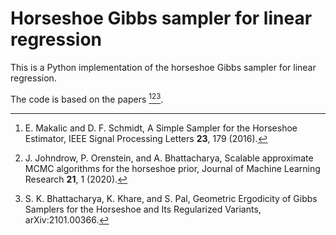 # Horseshoe Gibbs sampler for linear regression

This is a Python implementation of the horseshoe Gibbs sampler for linear regression.

The code is based on the papers [^1][^2][^3].

[^1]: E. Makalic and D. F. Schmidt, A Simple Sampler for the Horseshoe Estimator, IEEE Signal Processing Letters **23**, 179 (2016).
[^2]: J. Johndrow, P. Orenstein, and A. Bhattacharya, Scalable approximate MCMC algorithms for the horseshoe prior, Journal of Machine Learning Research **21**, 1 (2020).
[^3]: S. K. Bhattacharya, K. Khare, and S. Pal, Geometric Ergodicity of Gibbs Samplers for the Horseshoe and Its Regularized Variants, arXiv:2101.00366.
